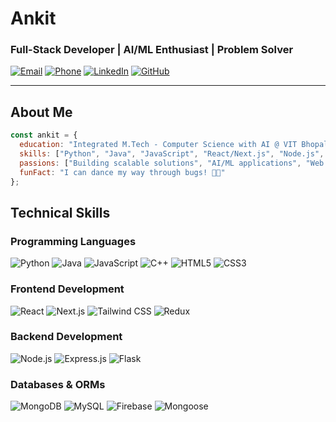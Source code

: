 #  Ankit  
### Full-Stack Developer | AI/ML Enthusiast | Problem Solver

[![Email](https://img.shields.io/badge/Email-ankit.pro57@gmail.com-blue?style=flat&logo=gmail)](mailto:ankit.pro57@gmail.com)
[![Phone](https://img.shields.io/badge/Phone-+91--9365441865-green?style=flat&logo=whatsapp)](tel:+919365441865)
[![LinkedIn](https://img.shields.io/badge/LinkedIn-Ankit_Mishra-0077B5?style=flat&logo=linkedin)](https://linkedin.com/in/ankit-mishra)
[![GitHub](https://img.shields.io/badge/GitHub-devankit57-181717?style=flat&logo=github)](https://github.com/devankit57)

---

##  About Me

```javascript
const ankit = {
  education: "Integrated M.Tech - Computer Science with AI @ VIT Bhopal (2022-2027)",
  skills: ["Python", "Java", "JavaScript", "React/Next.js", "Node.js", "ML/AI"],
  passions: ["Building scalable solutions", "AI/ML applications", "Web Development"],
  funFact: "I can dance my way through bugs! 💃🐛"
};

```
##  Technical Skills

### Programming Languages
![Python](https://img.shields.io/badge/Python-3776AB?style=for-the-badge&logo=python&logoColor=white)
![Java](https://img.shields.io/badge/Java-007396?style=for-the-badge&logo=java&logoColor=white)
![JavaScript](https://img.shields.io/badge/JavaScript-F7DF1E?style=for-the-badge&logo=javascript&logoColor=black)
![C++](https://img.shields.io/badge/C++-00599C?style=for-the-badge&logo=c%2B%2B&logoColor=white)
![HTML5](https://img.shields.io/badge/HTML5-E34F26?style=for-the-badge&logo=html5&logoColor=white)
![CSS3](https://img.shields.io/badge/CSS3-1572B6?style=for-the-badge&logo=css3&logoColor=white)

### Frontend Development
![React](https://img.shields.io/badge/React-61DAFB?style=for-the-badge&logo=react&logoColor=black)
![Next.js](https://img.shields.io/badge/Next.js-000000?style=for-the-badge&logo=next.js&logoColor=white)
![Tailwind CSS](https://img.shields.io/badge/Tailwind_CSS-38B2AC?style=for-the-badge&logo=tailwind-css&logoColor=white)
![Redux](https://img.shields.io/badge/Redux-764ABC?style=for-the-badge&logo=redux&logoColor=white)

### Backend Development
![Node.js](https://img.shields.io/badge/Node.js-339933?style=for-the-badge&logo=node.js&logoColor=white)
![Express.js](https://img.shields.io/badge/Express.js-000000?style=for-the-badge&logo=express&logoColor=white)
![Flask](https://img.shields.io/badge/Flask-000000?style=for-the-badge&logo=flask&logoColor=white)

### Databases & ORMs
![MongoDB](https://img.shields.io/badge/MongoDB-47A248?style=for-the-badge&logo=mongodb&logoColor=white)
![MySQL](https://img.shields.io/badge/MySQL-4479A1?style=for-the-badge&logo=mysql&logoColor=white)
![Firebase](https://img.shields.io/badge/Firebase-FFCA28?style=for-the-badge&logo=firebase&logoColor=black)
![Mongoose](https://img.shields.io/badge/Mongoose-880000?style=for-the-badge&logo=mongoose&logoColor=white)
